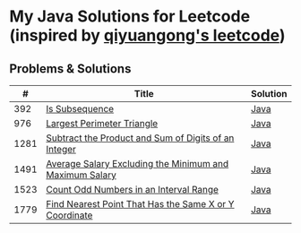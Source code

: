 # My Java Solutions for Leetcode (inspired by [qiyuangong's leetcode](https://github.com/qiyuangong/leetcode))

## Problems & Solutions

| # | Title | Solution | 
|---| ----- | -------- | 
| 392 | [Is Subsequence](https://leetcode.com/problems/is-subsequence/) | [Java](https://github.com/eraysolenkol/leetcode/blob/main/java/392_Is_Subsequence.java) |
| 976 | [Largest Perimeter Triangle](https://leetcode.com/problems/largest-perimeter-triangle/) | [Java](https://github.com/eraysolenkol/leetcode/blob/main/java/976_Largest_Perimeter_Triangle.java) | 
| 1281 | [Subtract the Product and Sum of Digits of an Integer](https://leetcode.com/problems/subtract-the-product-and-sum-of-digits-of-an-integer/) | [Java](https://github.com/eraysolenkol/leetcode/blob/main/java/1281_Subtract_Product_and_Sum.java) |
| 1491 | [Average Salary Excluding the Minimum and Maximum Salary](https://leetcode.com/problems/average-salary-excluding-the-minimum-and-maximum-salary/) | [Java](https://github.com/eraysolenkol/leetcode/blob/main/java/1491_Average_Salary.java) |
| 1523 | [Count Odd Numbers in an Interval Range](https://leetcode.com/problems/count-odd-numbers-in-an-interval-range/) | [Java](https://github.com/eraysolenkol/leetcode/blob/main/java/1523._Count_Odd_Numbers.java) |
| 1779 | [Find Nearest Point That Has the Same X or Y Coordinate](https://leetcode.com/problems/find-nearest-point-that-has-the-same-x-or-y-coordinate/) | [Java](https://github.com/eraysolenkol/leetcode/blob/main/java/1779_Find_Nearest_Point.java) |

